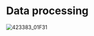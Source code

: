 # Data processing

![423383_01F31](https://user-images.githubusercontent.com/40056517/137397604-00c45876-fe4e-4f1f-9c31-a0231284014e.JPG)
